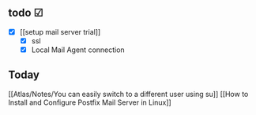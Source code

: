 ## todo ☑
- [x] [[setup mail server trial]]
	- [x] ssl
	- [x] Local Mail Agent connection
## Today
[[Atlas/Notes/You can easily switch to a different user using su]]
[[How to Install and Configure Postfix Mail Server in Linux]]
